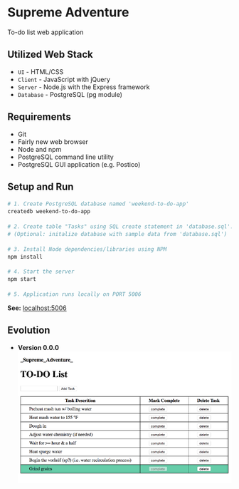 # Supreme Adventure
To-do list web application

## Utilized Web Stack
- `UI` - HTML/CSS
- `Client` - JavaScript with jQuery
- `Server` - Node.js with the Express framework
- `Database` - PostgreSQL (pg module)

## Requirements
- Git
- Fairly new web browser
- Node and npm
- PostgreSQL command line utility
- PostgreSQL GUI application (e.g. Postico)

## Setup and Run
```bash
# 1. Create PostgreSQL database named 'weekend-to-do-app'
createdb weekend-to-do-app

# 2. Create table "Tasks" using SQL create statement in 'database.sql'. 
# (Optional: initalize database with sample data from 'database.sql')

# 3. Install Node dependencies/libraries using NPM
npm install

# 4. Start the server
npm start

# 5. Application runs locally on PORT 5006
```

**See:** [localhost:5006](http://localhost:5006)

## Evolution
- **Version 0.0.0**
![Screen Shot](docs/images/sample-v0.0.0.png)
